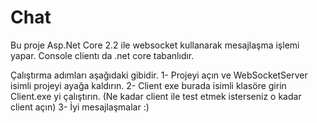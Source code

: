 # Chat
Bu proje Asp.Net Core 2.2 ile websocket kullanarak mesajlaşma işlemi yapar. 
Console clientı da .net core tabanlıdır. 

Çalıştırma adımları aşağıdaki gibidir.
  1- Projeyi açın ve WebSocketServer isimli projeyi ayağa kaldırın.
  2- Client exe burada isimli klasöre girin Client.exe yi çalıştırın. (Ne kadar client ile test etmek isterseniz o kadar client açın)
  3- İyi mesajlaşmalar :)
